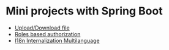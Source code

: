 # Mini projects with Spring Boot

* [Upload/Download file](https://github.com/randrin/mini-projects-spring-boot/tree/master/upload-download-file)
* [Roles based authorization](https://github.com/randrin/mini-projects-spring-boot/tree/master/roles-based-authorization)
* [I18n Internalization Multilanguage](https://github.com/randrin/mini-projects-spring-boot/tree/master/i18n-multilanguage)


